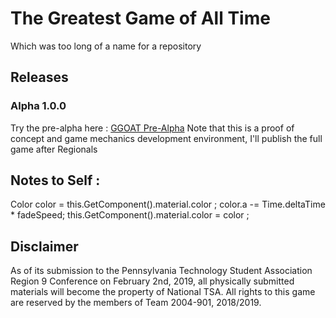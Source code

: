 # The Greatest Game of All Time
Which was too long of a name for a repository

## Releases
### Alpha 1.0.0
Try the pre-alpha here : [GGOAT Pre-Alpha](https://drive.google.com/file/d/1ZwE2-5I2OOSI8k2XNZos2WlkPWFONhI8/view?usp=sharing)
Note that this is a proof of concept and game mechanics development environment, I'll publish the full game after Regionals

## Notes to Self :
Color color = this.GetComponent<MeshRenderer>().material.color ;
 color.a -= Time.deltaTime * fadeSpeed;
 this.GetComponent<MeshRenderer>().material.color = color ;

## Disclaimer
As of its submission to the Pennsylvania Technology Student Association Region 9 Conference on February 2nd, 2019, all physically submitted materials will become the property of National TSA. All rights to this game are reserved by the members of Team 2004-901, 2018/2019.
